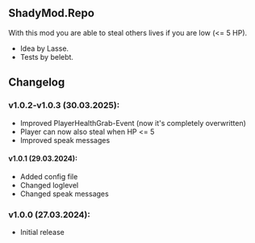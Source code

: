 ## ShadyMod.Repo 

With this mod you are able to steal others lives if you are low (<= 5 HP).

- Idea by Lasse.
- Tests by belebt.

## Changelog

### v1.0.2-v1.0.3 (30.03.2025):
- Improved PlayerHealthGrab-Event (now it's completely overwritten)
- Player can now also steal when HP <= 5
- Improved speak messages

#### v1.0.1 (29.03.2024):
- Added config file
- Changed loglevel
- Changed speak messages

### v1.0.0 (27.03.2024):
- Initial release